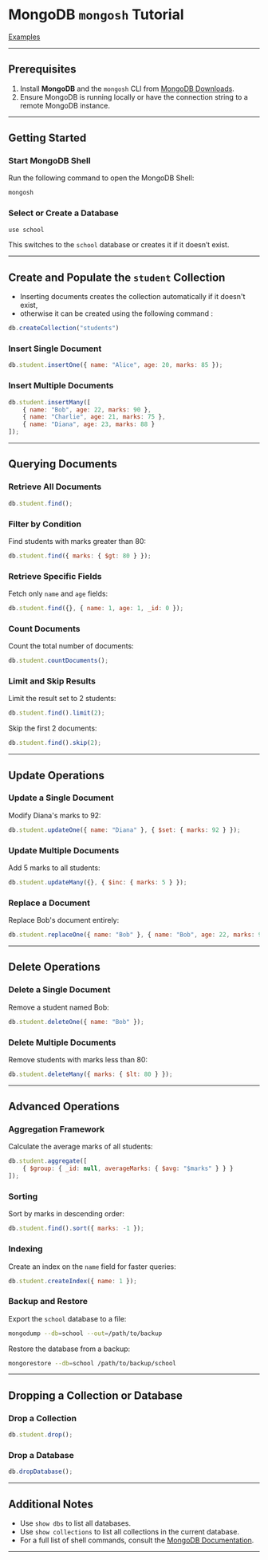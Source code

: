 
# MongoDB `mongosh` Tutorial 

[Examples](https://github.com/ananthakrishnanpta/mongodb-tutorial/blob/main/mongodb-employees-db.md)

---

## Prerequisites

1. Install **MongoDB** and the `mongosh` CLI from [MongoDB Downloads](https://www.mongodb.com/try/download/shell).
2. Ensure MongoDB is running locally or have the connection string to a remote MongoDB instance.

---

## Getting Started

### Start MongoDB Shell

Run the following command to open the MongoDB Shell:
```bash
mongosh
```

### Select or Create a Database
```javascript
use school
```

This switches to the `school` database or creates it if it doesn’t exist.

---

## Create and Populate the `student` Collection

- Inserting documents creates the collection automatically if it doesn't exist,
- otherwise it can be created using the following command :

```javascript
db.createCollection("students")
```


### Insert Single Document
```javascript
db.student.insertOne({ name: "Alice", age: 20, marks: 85 });
```

### Insert Multiple Documents
```javascript
db.student.insertMany([
    { name: "Bob", age: 22, marks: 90 },
    { name: "Charlie", age: 21, marks: 75 },
    { name: "Diana", age: 23, marks: 88 }
]);
```

---

## Querying Documents

### Retrieve All Documents
```javascript
db.student.find();
```

### Filter by Condition
Find students with marks greater than 80:
```javascript
db.student.find({ marks: { $gt: 80 } });
```

### Retrieve Specific Fields
Fetch only `name` and `age` fields:
```javascript
db.student.find({}, { name: 1, age: 1, _id: 0 });
```

### Count Documents
Count the total number of documents:
```javascript
db.student.countDocuments();
```

### Limit and Skip Results
Limit the result set to 2 students:
```javascript
db.student.find().limit(2);
```
Skip the first 2 documents:
```javascript
db.student.find().skip(2);
```

---

## Update Operations

### Update a Single Document
Modify Diana's marks to 92:
```javascript
db.student.updateOne({ name: "Diana" }, { $set: { marks: 92 } });
```

### Update Multiple Documents
Add 5 marks to all students:
```javascript
db.student.updateMany({}, { $inc: { marks: 5 } });
```

### Replace a Document
Replace Bob's document entirely:
```javascript
db.student.replaceOne({ name: "Bob" }, { name: "Bob", age: 22, marks: 95 });
```

---

## Delete Operations

### Delete a Single Document
Remove a student named Bob:
```javascript
db.student.deleteOne({ name: "Bob" });
```

### Delete Multiple Documents
Remove students with marks less than 80:
```javascript
db.student.deleteMany({ marks: { $lt: 80 } });
```

---

## Advanced Operations

### Aggregation Framework
Calculate the average marks of all students:
```javascript
db.student.aggregate([
    { $group: { _id: null, averageMarks: { $avg: "$marks" } } }
]);
```

### Sorting
Sort by marks in descending order:
```javascript
db.student.find().sort({ marks: -1 });
```

### Indexing
Create an index on the `name` field for faster queries:
```javascript
db.student.createIndex({ name: 1 });
```

### Backup and Restore
Export the `school` database to a file:
```bash
mongodump --db=school --out=/path/to/backup
```
Restore the database from a backup:
```bash
mongorestore --db=school /path/to/backup/school
```

---

## Dropping a Collection or Database

### Drop a Collection
```javascript
db.student.drop();
```

### Drop a Database
```javascript
db.dropDatabase();
```

---

## Additional Notes

- Use `show dbs` to list all databases.
- Use `show collections` to list all collections in the current database.
- For a full list of shell commands, consult the [MongoDB Documentation](https://www.mongodb.com/docs/manual/reference/method/).

---
